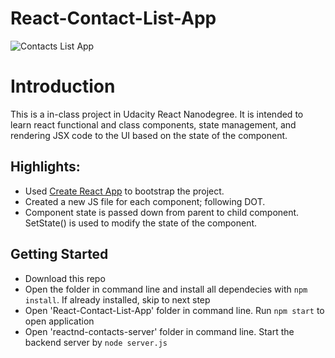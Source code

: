 # React-Contact-List-App

![Contacts List App](https://github.com/nidhigaday/React-Contact-List-App/blob/master/public/Contacts-app.gif)

# Introduction

This is a in-class project in Udacity React Nanodegree. It is intended to learn react functional and class components, state management, and rendering JSX code to the UI based on the state of the component.

## Highlights:

* Used [Create React App](https://github.com/facebookincubator/create-react-app) to bootstrap the project.
* Created a new JS file for each component; following DOT.
* Component state is passed down from parent to child component. SetState() is used to modify the state of the component.

## Getting Started

* Download this repo
* Open the folder in command line and install all dependecies with `npm install`. If already installed, skip to next step
* Open 'React-Contact-List-App' folder in command line. Run `npm start` to open application
* Open 'reactnd-contacts-server' folder in command line. Start the backend server by `node server.js`




